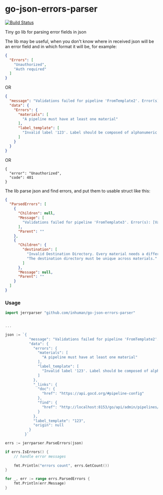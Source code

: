 # go-json-errors-parser 

[![Build Status](https://travis-ci.org/inhuman/go-json-errors-parser.svg?branch=master)](https://travis-ci.org/inhuman/go-json-errors-parser)


Tiny go lib for parsing error fields in json

The lib may be useful, when you don't know where in received json will be an error field and in which format it will be, 
for example:
```json
{
  "Errors": [
    "Unauthorized",
    "Auth required"
  ]
}
``` 
OR
```json
{
  "message": "Validations failed for pipeline 'FromTemplate2'. Error(s): [Validation failed.]. Please correct and resubmit.",
  "data": {
    "Errors": {
      "materials": [
        "A pipeline must have at least one material"
      ],
      "label_template": [
        "Invalid label '123'. Label should be composed of alphanumeric text, it can contain the build number as ${COUNT}, can contain a material revision as ${<material-name>} of ${<material-name>[:<number>]}, or use params as #{<param-name>}."
      ]
    }
  }
}
```
OR
```
{
  "error": "Unauthorized",
  "code": 401
}
```

The lib parse json and find errors, and put them to usable struct like this:
```json
{
  "ParsedErrors": [
    {
      "Children": null,
      "Message": [
        "Validations failed for pipeline 'FromTemplate3'. Error(s): [Validation failed.]. Please correct and resubmit."
      ],
      "Parent": ""
    },
    {
      "Children": {
        "destination": [
          "Invalid Destination Directory. Every material needs a different destination directory and the directories should not be nested.",
          "The destination directory must be unique across materials."
        ]
      },
      "Message": null,
      "Parent": ""
    }
  ]
}
```


### Usage

```go
import jerrparser "github.com/inhuman/go-json-errors-parser"


...

json := `{
           "message": "Validations failed for pipeline 'FromTemplate2'. Error(s): [Validation failed.]. Please correct and resubmit.",
           "data": {
             "errors": {
               "materials": [
                 "A pipeline must have at least one material"
               ],
               "label_template": [
                 "Invalid label '123'. Label should be composed of alphanumeric text, it can contain the build number as ${COUNT}, can contain a material revision as ${<material-name>} of ${<material-name>[:<number>]}, or use params as #{<param-name>}."
               ]
             },
             "_links": {
               "doc": {
                 "href": "https://api.gocd.org/#pipeline-config"
               },
               "find": {
                 "href": "http://localhost:8153/go/api/admin/pipelines/:pipeline_name"
               }
             },
             "label_template": "123",
             "origin": null
           }
         }`

errs := jerrparser.ParseErrors(json)

if errs.IsErrors() {
	// handle error messages
	
	fmt.Println("errors count", errs.GetCount())
}

for _, err := range errs.ParsedErrors {
	fmt.Println(err.Message)
}

```